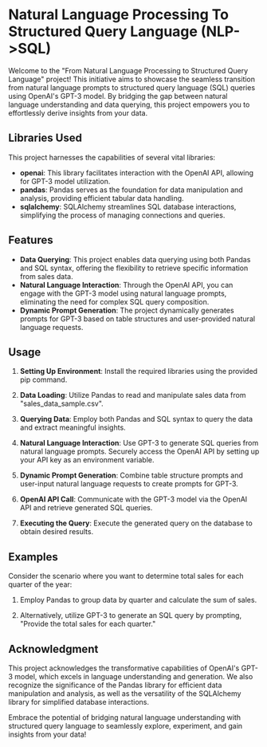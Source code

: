 # Natural Language Processing To Structured Query Language (NLP->SQL)

Welcome to the "From Natural Language Processing to Structured Query Language" project! This initiative aims to showcase the seamless transition from natural language prompts to structured query language (SQL) queries using OpenAI's GPT-3 model. By bridging the gap between natural language understanding and data querying, this project empowers you to effortlessly derive insights from your data.

## Libraries Used

This project harnesses the capabilities of several vital libraries:

- **openai**: This library facilitates interaction with the OpenAI API, allowing for GPT-3 model utilization.
- **pandas**: Pandas serves as the foundation for data manipulation and analysis, providing efficient tabular data handling.
- **sqlalchemy**: SQLAlchemy streamlines SQL database interactions, simplifying the process of managing connections and queries.

## Features

- **Data Querying**: This project enables data querying using both Pandas and SQL syntax, offering the flexibility to retrieve specific information from sales data.
- **Natural Language Interaction**: Through the OpenAI API, you can engage with the GPT-3 model using natural language prompts, eliminating the need for complex SQL query composition.
- **Dynamic Prompt Generation**: The project dynamically generates prompts for GPT-3 based on table structures and user-provided natural language requests.

## Usage

1. **Setting Up Environment**: Install the required libraries using the provided pip command.

2. **Data Loading**: Utilize Pandas to read and manipulate sales data from "sales_data_sample.csv".

3. **Querying Data**: Employ both Pandas and SQL syntax to query the data and extract meaningful insights.

4. **Natural Language Interaction**: Use GPT-3 to generate SQL queries from natural language prompts. Securely access the OpenAI API by setting up your API key as an environment variable.

5. **Dynamic Prompt Generation**: Combine table structure prompts and user-input natural language requests to create prompts for GPT-3.

6. **OpenAI API Call**: Communicate with the GPT-3 model via the OpenAI API and retrieve generated SQL queries.

7. **Executing the Query**: Execute the generated query on the database to obtain desired results.

## Examples

Consider the scenario where you want to determine total sales for each quarter of the year:

1. Employ Pandas to group data by quarter and calculate the sum of sales.

2. Alternatively, utilize GPT-3 to generate an SQL query by prompting, "Provide the total sales for each quarter."

## Acknowledgment

This project acknowledges the transformative capabilities of OpenAI's GPT-3 model, which excels in language understanding and generation. We also recognize the significance of the Pandas library for efficient data manipulation and analysis, as well as the versatility of the SQLAlchemy library for simplified database interactions.

Embrace the potential of bridging natural language understanding with structured query language to seamlessly explore, experiment, and gain insights from your data!
